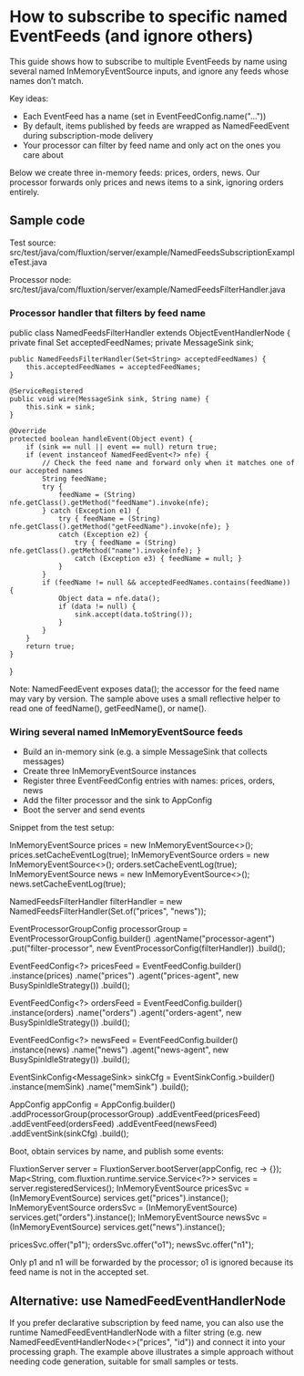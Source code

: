 # How to subscribe to specific named EventFeeds (and ignore others)

This guide shows how to subscribe to multiple EventFeeds by name using several named InMemoryEventSource inputs, and
ignore any feeds whose names don’t match.

Key ideas:

- Each EventFeed has a name (set in EventFeedConfig.name("..."))
- By default, items published by feeds are wrapped as NamedFeedEvent during subscription-mode delivery
- Your processor can filter by feed name and only act on the ones you care about

Below we create three in-memory feeds: prices, orders, news. Our processor forwards only prices and news items to a
sink, ignoring orders entirely.

## Sample code

Test source: src/test/java/com/fluxtion/server/example/NamedFeedsSubscriptionExampleTest.java

Processor node: src/test/java/com/fluxtion/server/example/NamedFeedsFilterHandler.java

### Processor handler that filters by feed name

public class NamedFeedsFilterHandler extends ObjectEventHandlerNode {
private final Set<String> acceptedFeedNames;
private MessageSink sink;

    public NamedFeedsFilterHandler(Set<String> acceptedFeedNames) {
        this.acceptedFeedNames = acceptedFeedNames;
    }

    @ServiceRegistered
    public void wire(MessageSink sink, String name) {
        this.sink = sink;
    }

    @Override
    protected boolean handleEvent(Object event) {
        if (sink == null || event == null) return true;
        if (event instanceof NamedFeedEvent<?> nfe) {
            // Check the feed name and forward only when it matches one of our accepted names
            String feedName;
            try {
                feedName = (String) nfe.getClass().getMethod("feedName").invoke(nfe);
            } catch (Exception e1) {
                try { feedName = (String) nfe.getClass().getMethod("getFeedName").invoke(nfe); }
                catch (Exception e2) {
                    try { feedName = (String) nfe.getClass().getMethod("name").invoke(nfe); }
                    catch (Exception e3) { feedName = null; }
                }
            }
            if (feedName != null && acceptedFeedNames.contains(feedName)) {
                Object data = nfe.data();
                if (data != null) {
                    sink.accept(data.toString());
                }
            }
        }
        return true;
    }

}

Note: NamedFeedEvent exposes data(); the accessor for the feed name may vary by version. The sample above uses a small
reflective helper to read one of feedName(), getFeedName(), or name().

### Wiring several named InMemoryEventSource feeds

- Build an in-memory sink (e.g. a simple MessageSink<String> that collects messages)
- Create three InMemoryEventSource instances
- Register three EventFeedConfig entries with names: prices, orders, news
- Add the filter processor and the sink to AppConfig
- Boot the server and send events

Snippet from the test setup:

InMemoryEventSource<String> prices = new InMemoryEventSource<>();
prices.setCacheEventLog(true);
InMemoryEventSource<String> orders = new InMemoryEventSource<>();
orders.setCacheEventLog(true);
InMemoryEventSource<String> news = new InMemoryEventSource<>();
news.setCacheEventLog(true);

NamedFeedsFilterHandler filterHandler = new NamedFeedsFilterHandler(Set.of("prices", "news"));

EventProcessorGroupConfig processorGroup = EventProcessorGroupConfig.builder()
.agentName("processor-agent")
.put("filter-processor", new EventProcessorConfig(filterHandler))
.build();

EventFeedConfig<?> pricesFeed = EventFeedConfig.builder()
.instance(prices)
.name("prices")
.agent("prices-agent", new BusySpinIdleStrategy())
.build();

EventFeedConfig<?> ordersFeed = EventFeedConfig.builder()
.instance(orders)
.name("orders")
.agent("orders-agent", new BusySpinIdleStrategy())
.build();

EventFeedConfig<?> newsFeed = EventFeedConfig.builder()
.instance(news)
.name("news")
.agent("news-agent", new BusySpinIdleStrategy())
.build();

EventSinkConfig<MessageSink<?>> sinkCfg = EventSinkConfig.<MessageSink<?>>builder()
.instance(memSink)
.name("memSink")
.build();

AppConfig appConfig = AppConfig.builder()
.addProcessorGroup(processorGroup)
.addEventFeed(pricesFeed)
.addEventFeed(ordersFeed)
.addEventFeed(newsFeed)
.addEventSink(sinkCfg)
.build();

Boot, obtain services by name, and publish some events:

FluxtionServer server = FluxtionServer.bootServer(appConfig, rec -> {});
Map<String, com.fluxtion.runtime.service.Service<?>> services = server.registeredServices();
InMemoryEventSource<String> pricesSvc = (InMemoryEventSource<String>) services.get("prices").instance();
InMemoryEventSource<String> ordersSvc = (InMemoryEventSource<String>) services.get("orders").instance();
InMemoryEventSource<String> newsSvc = (InMemoryEventSource<String>) services.get("news").instance();

pricesSvc.offer("p1");
ordersSvc.offer("o1");
newsSvc.offer("n1");

Only p1 and n1 will be forwarded by the processor; o1 is ignored because its feed name is not in the accepted set.

## Alternative: use NamedFeedEventHandlerNode

If you prefer declarative subscription by feed name, you can also use the runtime NamedFeedEventHandlerNode with a
filter string (e.g. new NamedFeedEventHandlerNode<>("prices", "id")) and connect it into your processing graph. The
example above illustrates a simple approach without needing code generation, suitable for small samples or tests.
